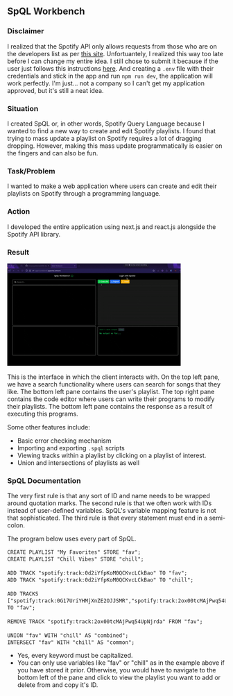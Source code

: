 ## SpQL Workbench
### Disclaimer
I realized that the Spotify API only allows requests from those who are on the developers list as per [this site](https://developer.spotify.com/documentation/web-api/concepts/quota-modes). Unfortuantely, I realized this way too late before I can change my entire idea. I still chose to submit it because if the user just follows this instructions [here](https://developer.spotify.com/documentation/web-api/tutorials/getting-started). And creating a `.env` file with their credentials and stick in the app and run `npm run dev`, the application will work perfectly. I'm just... not a company so I can't get my application approved, but it's still a neat idea.

### Situation
I created SpQL or, in other words, Spotify Query Language because I wanted to find a new way to create and edit Spotify playlists. I found that trying to mass update a playlist on Spotify requires a lot of dragging dropping. However, making this mass update programmatically is easier on the fingers and can also be fun. 

### Task/Problem
I wanted to make a web application where users can create and edit their playlists on Spotify through a programming language.

### Action
I developed the entire application using next.js and react.js alongside the Spotify API library. 

### Result
![](demo.gif)

This is the interface in which the client interacts with. On the top left pane, we have a search functionality where users can search for songs that they like. The bottom left pane contains the user's playlist. The top right pane contains the code editor where users can write their programs to modify their playlists. The bottom left pane contains the response as a result of executing this programs. 

Some other features include:
- Basic error checking mechanism
- Importing and exporting `.spql` scripts
- Viewing tracks within a playlist by clicking on a playlist of interest.
- Union and intersections of playlists as well

### SpQL Documentation
The very first rule is that any sort of ID and name needs to be wrapped around quotation marks. The second rule is that we often work with IDs instead of user-defined variables. SpQL's variable mapping feature is not that sophisticated. The third rule is that every statement must end in a semi-colon. 

The program below uses every part of SpQL.

```
CREATE PLAYLIST "My Favorites" STORE "fav"; 
CREATE PLAYLIST "Chill Vibes" STORE "chill"; 

ADD TRACK "spotify:track:0d2iYfpKoM0QCKvcLCkBao" TO "fav"; 
ADD TRACK "spotify:track:0d2iYfpKoM0QCKvcLCkBao" TO "chill"; 

ADD TRACKS ["spotify:track:0G17UriYHMjXnZE2OJJSMR","spotify:track:2ox00tcMAjPwq54UpNjrda"] TO "fav"; 

REMOVE TRACK "spotify:track:2ox00tcMAjPwq54UpNjrda" FROM "fav"; 

UNION "fav" WITH "chill" AS "combined"; 
INTERSECT "fav" WITH "chill" AS "common";
```

* Yes, every keyword must be capitalized. 
* You can only use variables like "fav" or "chill" as in the example above if you have stored it prior. Otherwise, you would have to navigate to the bottom left of the pane and click to view the playlist you want to add or delete from and copy it's ID.
